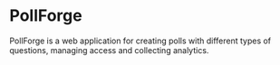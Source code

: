 # PollForge
 PollForge is a web application for creating polls with different types of questions, managing access and collecting analytics.
